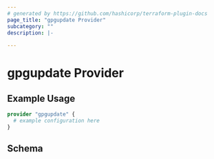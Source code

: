 ```yaml
---
# generated by https://github.com/hashicorp/terraform-plugin-docs
page_title: "gpgupdate Provider"
subcategory: ""
description: |-
  
---
```


# gpgupdate Provider



## Example Usage

```terraform
provider "gpgupdate" {
  # example configuration here
}
```

<!-- schema generated by tfplugindocs -->
## Schema
